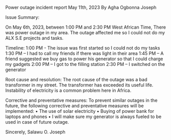 Power outage incident report May 11th, 2023 By Agha Ogbonna Joseph 

Issue Summary:

On May 6th, 2023, between 1:00 PM and 2:30 PM West African Time, There was power outage in my area. The outage affected me so I could not do my ALX S.E projects and tasks.

Timeline: 1:00 PM - The issue was first started so I could not do my tasks 1:30 PM – I had to call my friends if there was light in their area 1:45 PM – A friend suggested we buy gas to power his generator so that I could charge my gadgets 2:00 PM – I got to the filling station 2:30 PM – I switched on the generator

Root cause and resolution: The root cause of the outage was a bad transformer in my street. The transformer has exceeded its useful life. Instability of electricity is a common problem here in Africa.

Corrective and preventative measures: To prevent similar outages in the future, the following corrective and preventative measures will be implemented: • The use of solar electricity • Buying of power bank for laptops and phones • I will make sure my generator is always fueled to be used in case of future outage.

Sincerely, Salawu O. Joseph
